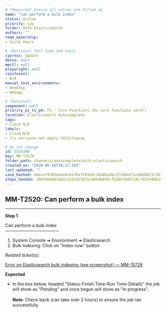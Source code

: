 ```yaml
---
# (Required) Ensure all values are filled up
name: "Can perform a bulk index"
status: Active
priority: Low
folder: With Elasticsearch
authors: ""
team_ownership: 
- Suite Users

# (Optional) Test type and tools
cypress: Update
detox: null
mmctl: null
playwright: null
rainforest: 
- N/A
manual_test_environments: 
- Desktop
- Webapp

# (Optional)
component: null
priority_p1_to_p4: P2 - Core Functions (Do core functions work?)
location: Elasticsearch Autocomplete
tags: 
- Cloud N/A
labels: 
- Cloud-N/A
- fix-versions-not-empty-2022cleanup

# Do not change
id: 5519380
key: MM-T2520
folder_path: channels/autocomplete/with-elasticsearch
created_on: "2020-05-26T20:27:39Z"
last_updated: ""
case_hashed: ebece797834a6edc6139aff83e9c18a0ba3bc27288eb7acb0d8b23c583cfec5b2361cdb58b6783a2a1886ffd1f17dbf5
steps_hashed: 30d996e08c9a3c4191d159fec8d5db656cfb38b7640718cfd2f444825ffa967ab812b863dea8f0fa4f764c161c62d081
---
```


## MM-T2520: Can perform a bulk index

---

**Step 1**

Can perform a bulk index\
–––––––––––––––––––––––––

1. System Console ➜ Environment ➜ Elasticsearch
2. Bulk Indexing: Click on "Index now" button

_Related ticket(s):_

[Error on Elasticsearch bulk indexing (see screenshot) — MM-15728](https://mattermost.atlassian.net/browse/MM-15728)

**Expected**

- In the box below, headed "Status-Finish Time-Run Time-Details" the job will show as "Pending" and once begun will show as "In progress".
  \
  \
  **Note**: Check back (can take over 2 hours) to ensure the job ran successfully.
